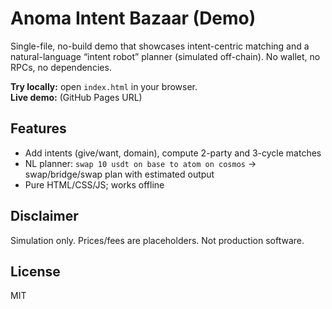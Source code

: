 # Anoma Intent Bazaar (Demo)

Single-file, no-build demo that showcases intent-centric matching and a natural-language “intent robot” planner
(simulated off-chain). No wallet, no RPCs, no dependencies.

**Try locally:** open `index.html` in your browser.  
**Live demo:** (GitHub Pages URL)

## Features
- Add intents (give/want, domain), compute 2-party and 3-cycle matches
- NL planner: `swap 10 usdt on base to atom on cosmos` → swap/bridge/swap plan with estimated output
- Pure HTML/CSS/JS; works offline

## Disclaimer
Simulation only. Prices/fees are placeholders. Not production software.

## License
MIT
